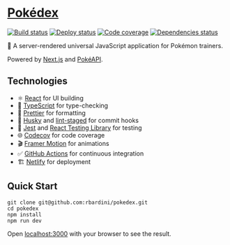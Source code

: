 # [Pokédex](https://pokedex.rbrd.in/)

[![Build status](https://img.shields.io/github/actions/workflow/status/rbardini/pokedex/main.yml)](https://github.com/rbardini/pokedex/actions)
[![Deploy status](https://img.shields.io/netlify/5b93c47b-d35a-43fc-ba21-71e5c997d726?label=deploy)](https://app.netlify.com/sites/next-pokedex/deploys)
[![Code coverage](https://img.shields.io/codecov/c/github/rbardini/pokedex.svg)](https://codecov.io/gh/rbardini/pokedex)
[![Dependencies status](https://img.shields.io/librariesio/github/rbardini/pokedex)](https://libraries.io/github/rbardini/pokedex)

🎒 A server-rendered universal JavaScript application for Pokémon trainers.

Powered by [Next.js](https://nextjs.org/) and [PokéAPI](https://pokeapi.co/).

## Technologies

- ⚛️ [React](https://reactjs.org/) for UI building
- 🤖 [TypeScript](https://www.typescriptlang.org/) for type-checking
- 💄 [Prettier](https://prettier.io/) for formatting
- 🐶 [Husky](https://typicode.github.io/husky) and [lint-staged](https://github.com/okonet/lint-staged) for commit hooks
- 🧪 [Jest](https://jestjs.io/) and [React Testing Library](https://testing-library.com/react) for testing
- 🌐 [Codecov](https://codecov.io/) for code coverage
- 🎬 [Framer Motion](https://www.framer.com/motion/) for animations
- ✅ [GitHub Actions](https://github.com/features/actions) for continuous integration
- 🏗️ [Netlify](https://www.netlify.com/) for deployment

## Quick Start

```console
git clone git@github.com:rbardini/pokedex.git
cd pokedex
npm install
npm run dev
```

Open [localhost:3000](http://localhost:3000) with your browser to see the result.
